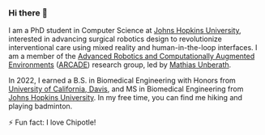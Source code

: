 ### Hi there 👋
I am a PhD student in Computer Science at [Johns Hopkins University](https://www.bme.jhu.edu/), interested in advancing surgical robotics design to revolutionize interventional care using mixed reality and human-in-the-loop interfaces. I am a member of the [Advanced Robotics and Computationally Augmented Environments](https://arcade.cs.jhu.edu/) ([ARCADE](https://arcade.cs.jhu.edu/)) research group, led by [Mathias Unberath](https://mathiasunberath.github.io). 

In 2022, I earned a B.S. in Biomedical Engineering with Honors from [University of California, Davis](https://bme.ucdavis.edu/), and MS in Biomedical Engineering from [Johns Hopkins University](https://www.bme.jhu.edu/). In my free time, you can find me hiking and playing badminton.

⚡ Fun fact: I love Chipotle!
<!--
**HanZhang206/HanZhang206** is a ✨ _special_ ✨ repository because its `README.md` (this file) appears on your GitHub profile.

Here are some ideas to get you started:

- 🔭 I’m currently working on ...
- 🌱 I’m currently learning ...
- 👯 I’m looking to collaborate on ...
- 🤔 I’m looking for help with ...
- 💬 Ask me about ...
- 📫 How to reach me: ...
- 😄 Pronouns: ...
- ⚡ Fun fact: ...
-->
